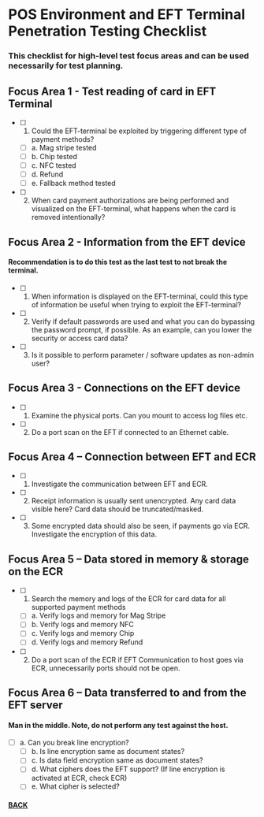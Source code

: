 # POS Environment and EFT Terminal Penetration Testing Checklist
### This checklist for high-level test focus areas and can be used necessarily for test planning.

## Focus Area 1 - Test reading of card in EFT Terminal
- [ ] 1.	Could the EFT-terminal be exploited by triggering different type of payment methods? <br>
	- [ ] a.	Mag stripe tested <br>
	- [ ] b.	Chip tested <br>
	- [ ] c.	NFC tested <br>
	- [ ] d.	Refund <br>
	- [ ] e.	Fallback method tested <br>
- [ ] 2.	When card payment authorizations are being performed and visualized on the EFT-terminal, what happens when the card is removed intentionally?

## Focus Area 2 - Information from the EFT device
#### Recommendation is to do this test as the last test to not break the terminal.
- [ ] 1.	When information is displayed on the EFT-terminal, could this type of information be useful when trying to exploit the EFT-terminal? <br>
- [ ] 2.	Verify if default passwords are used and what you can do bypassing the password prompt, if possible. As an example, can you lower the security or access card data? <br>
- [ ] 3.	Is it possible to perform parameter / software updates as non-admin user?

## Focus Area 3 - Connections on the EFT device
- [ ] 1.	Examine the physical ports. Can you mount to access log files etc. <br>
- [ ] 2.	Do a port scan on the EFT if connected to an Ethernet cable.

## Focus Area 4 – Connection between EFT and ECR
- [ ] 1.	Investigate the communication between EFT and ECR. <br>
- [ ] 2.	Receipt information is usually sent unencrypted. Any card data visible here? Card data should be truncated/masked. <br>
- [ ] 3.	Some encrypted data should also be seen, if payments go via ECR. Investigate the encryption of this data.

## Focus Area 5 – Data stored in memory & storage on the ECR
- [ ] 1.	Search the memory and logs of the ECR for card data for all supported payment methods <br>
	- [ ] a.	Verify logs and memory for Mag Stripe <br>
	- [ ] b.	Verify logs and memory NFC <br>
	- [ ] c.	Verify logs and memory Chip <br>
	- [ ] d.	Verify logs and memory Refund <br>
- [ ] 2.	Do a port scan of the ECR if EFT Communication to host goes via ECR, unnecessarily ports should not be open.

## Focus Area 6 – Data transferred to and from the EFT server
#### Man in the middle. Note, do not perform any test against the host.
  - [ ] a.	Can you break line encryption? <br>
	- [ ] b.	Is line encryption same as document states? <br>
	- [ ] c.	Is data field encryption same as document states? <br>
	- [ ] d.	What ciphers does the EFT support? (If line encryption is activated at ECR, check ECR) <br>
	- [ ] e.	What cipher is selected?

#### [BACK](/r.html)

